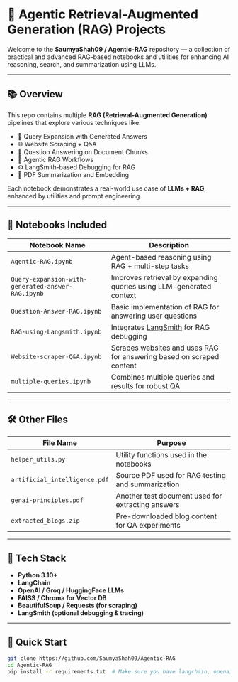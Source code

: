 # 🧠 Agentic Retrieval-Augmented Generation (RAG) Projects

Welcome to the **SaumyaShah09 / Agentic-RAG** repository — a collection of practical and advanced RAG-based notebooks and utilities for enhancing AI reasoning, search, and summarization using LLMs.

---

## 📚 Overview

This repo contains multiple **RAG (Retrieval-Augmented Generation)** pipelines that explore various techniques like:

- 🧠 Query Expansion with Generated Answers
- 🌐 Website Scraping + Q&A
- 💬 Question Answering on Document Chunks
- 🔄 Agentic RAG Workflows
- ⚙️ LangSmith-based Debugging for RAG
- 📑 PDF Summarization and Embedding

Each notebook demonstrates a real-world use case of **LLMs + RAG**, enhanced by utilities and prompt engineering.

---

## 📂 Notebooks Included

| Notebook Name                                             | Description                                                                 |
|-----------------------------------------------------------|-----------------------------------------------------------------------------|
| `Agentic-RAG.ipynb`                                       | Agent-based reasoning using RAG + multi-step tasks                         |
| `Query-expansion-with-generated-answer-RAG.ipynb`         | Improves retrieval by expanding queries using LLM-generated context        |
| `Question-Answer-RAG.ipynb`                               | Basic implementation of RAG for answering user questions                   |
| `RAG-using-Langsmith.ipynb`                               | Integrates [LangSmith](https://www.langchain.com/langsmith) for RAG debugging |
| `Website-scraper-Q&A.ipynb`                               | Scrapes websites and uses RAG for answering based on scraped content       |
| `multiple-queries.ipynb`                                  | Combines multiple queries and results for robust QA                        |

---

## 🛠️ Other Files

| File Name                    | Purpose                                                    |
|-----------------------------|------------------------------------------------------------|
| `helper_utils.py`           | Utility functions used in the notebooks                    |
| `artificial_intelligence.pdf` | Source PDF used for RAG testing and summarization         |
| `genai-principles.pdf`      | Another test document used for extracting answers          |
| `extracted_blogs.zip`       | Pre-downloaded blog content for QA experiments             |

---

## 🔧 Tech Stack

- **Python 3.10+**
- **LangChain**
- **OpenAI / Groq / HuggingFace LLMs**
- **FAISS / Chroma for Vector DB**
- **BeautifulSoup / Requests (for scraping)**
- **LangSmith (optional debugging & tracing)**

---

## 🚀 Quick Start

```bash
git clone https://github.com/SaumyaShah09/Agentic-RAG
cd Agentic-RAG
pip install -r requirements.txt  # Make sure you have langchain, openai, bs4, etc.
